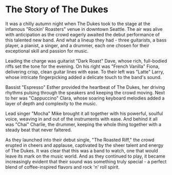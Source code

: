 # The Story of The Dukes

It was a chilly autumn night when The Dukes took to the stage at the infamous "Rockin' Roasters" venue in downtown Seattle.
The air was alive with anticipation as the crowd eagerly awaited the debut performance of this talented new band. And what
a lineup they had - three guitarists, a bass player, a pianist, a singer, and a drummer, each one chosen for their exceptional
skill and passion for music.

Leading the charge was guitarist "Dark Roast" Dave, whose rich, full-bodied riffs set the tone for the evening. On his right
was "French Vanilla" Fiona, delivering crisp, clean guitar lines with ease. To their left was "Latte" Larry, whose intricate
fingerpicking added a delicate touch to the band's sound.

Bassist "Espresso" Esther provided the heartbeat of The Dukes, her driving rhythms pulsing through the speakers and keeping
the crowd moving. Next to her was "Cappuccino" Clara, whose soaring keyboard melodies added a layer of depth and complexity
to the music.

Lead singer "Mocha" Mike brought it all together with his powerful, soulful voice, weaving in and out of the instruments
with ease. And behind it all was "Chai" Charlie, the drummer, keeping the whole thing together with a steady beat that never
faltered.

As they launched into their debut single, "The Roasted Riff," the crowd erupted in cheers and applause, captivated by the
sheer talent and energy of The Dukes. It was clear that this was a band to watch, one that would leave its mark on the music
world. And as they continued to play, it became increasingly evident that their sound was something truly special - a perfect
blend of coffee-inspired flavors and rock 'n' roll spirit.
